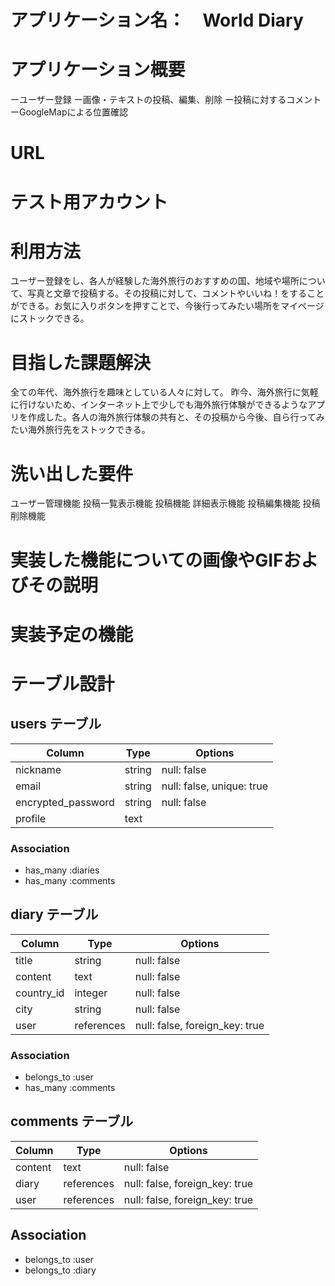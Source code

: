 # アプリケーション名：　World Diary
# アプリケーション概要
  ーユーザー登録
  ー画像・テキストの投稿、編集、削除
  ー投稿に対するコメント
  ーGoogleMapによる位置確認

# URL
# テスト用アカウント

# 利用方法
  ユーザー登録をし、各人が経験した海外旅行のおすすめの国、地域や場所について、写真と文章で投稿する。その投稿に対して、コメントやいいね！をすることができる。お気に入りボタンを押すことで、今後行ってみたい場所をマイページにストックできる。

# 目指した課題解決
  全ての年代、海外旅行を趣味としている人々に対して。
  昨今、海外旅行に気軽に行けないため、インターネット上で少しでも海外旅行体験ができるようなアプリを作成した。各人の海外旅行体験の共有と、その投稿から今後、自ら行ってみたい海外旅行先をストックできる。

# 洗い出した要件
  ユーザー管理機能
  投稿一覧表示機能
  投稿機能
  詳細表示機能
  投稿編集機能
  投稿削除機能
  
# 実装した機能についての画像やGIFおよびその説明
# 実装予定の機能

# テーブル設計

## users テーブル

| Column                | Type     | Options                    |
| ----------------------|----------|----------------------------|
| nickname              | string   | null: false                |
| email                 | string   | null: false, unique: true  |
| encrypted_password    | string   | null: false                |
| profile               | text     |                            |

### Association

- has_many :diaries
- has_many :comments

## diary テーブル

| Column          | Type           | Options                         |
|-----------------|----------------|---------------------------------|
| title           | string         | null: false                     |
| content         | text           | null: false                     |
| country_id      | integer        | null: false                     |
| city            | string         | null: false                     |
| user            | references     | null: false, foreign_key: true  |

### Association

- belongs_to :user
- has_many :comments

## comments テーブル

| Column   | Type       | Options                        |
|----------|------------|--------------------------------|
| content  | text       | null: false                    |
| diary    | references | null: false, foreign_key: true |
| user     | references | null: false, foreign_key: true |

## Association

- belongs_to :user
- belongs_to :diary